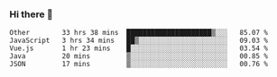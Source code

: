 ### Hi there 👋

<!--
**Hundeklemmen/Hundeklemmen** is a ✨ _special_ ✨ repository because its `README.md` (this file) appears on your GitHub profile.

Here are some ideas to get you started:

- 🔭 I’m currently working on ...
- 🌱 I’m currently learning ...
- 👯 I’m looking to collaborate on ...
- 🤔 I’m looking for help with ...
- 💬 Ask me about ...
- 📫 How to reach me: ...
- 😄 Pronouns: ...
- ⚡ Fun fact: ...
-->
<!--START_SECTION:waka-->
```text
Other        33 hrs 38 mins  █████████████████████▒░░░   85.07 % 
JavaScript   3 hrs 34 mins   ██▒░░░░░░░░░░░░░░░░░░░░░░   09.03 % 
Vue.js       1 hr 23 mins    █░░░░░░░░░░░░░░░░░░░░░░░░   03.54 % 
Java         20 mins         ▒░░░░░░░░░░░░░░░░░░░░░░░░   00.85 % 
JSON         17 mins         ▒░░░░░░░░░░░░░░░░░░░░░░░░   00.76 % 
```
<!--END_SECTION:waka-->
